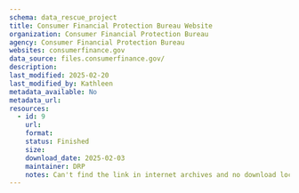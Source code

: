 ```yaml
---
schema: data_rescue_project 
title: Consumer Financial Protection Bureau Website
organization: Consumer Financial Protection Bureau
agency: Consumer Financial Protection Bureau
websites: consumerfinance.gov
data_source: files.consumerfinance.gov/
description: 
last_modified: 2025-02-20
last_modified_by: Kathleen
metadata_available: No
metadata_url: 
resources:
  - id: 9
    url: 
    format: 
    status: Finished
    size: 
    download_date: 2025-02-03
    maintainer: DRP
    notes: Can't find the link in internet archives and no download location
---
```

